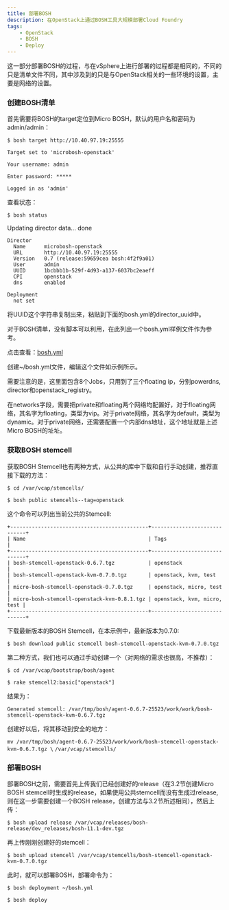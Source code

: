 ```yaml
---
title: 部署BOSH
description: 在OpenStack上通过BOSH工具大规模部署Cloud Foundry
tags:
    - OpenStack
    - BOSH
    - Deploy
---
```


这一部分部署BOSH的过程，与在vSphere上进行部署的过程都是相同的，不同的只是清单文件不同，其中涉及到的只是与OpenStack相关的一些环境的设置，主要是网络的设置。

### 创建BOSH清单

首先需要将BOSH的target定位到Micro BOSH，默认的用户名和密码为admin/admin：

`$ bosh target http://10.40.97.19:25555`

`Target set to 'microbosh-openstack'`

`Your username: admin`

`Enter password: *****`

`Logged in as 'admin'`

查看状态：

`$ bosh status`

Updating director data... done

	Director
	  Name      microbosh-openstack
	  URL       http://10.40.97.19:25555
	  Version   0.7 (release:59659cea bosh:4f2f9a01)
	  User      admin
	  UUID      1bcbbb1b-529f-4d93-a137-6037bc2eaeff
	  CPI       openstack
	  dns       enabled

	Deployment
	  not set

将UUID这个字符串复制出来，粘贴到下面的bosh.yml的director_uuid中。

对于BOSH清单，没有脚本可以利用，在此列出一个bosh.yml样例文件作为参考。

点击查看：[bosh.yml](https://github.com/vmware-china-se/bosh_doc/blob/master/OpenStack/bosh.yml)

创建~/bosh.yml文件，编辑这个文件如示例所示。

需要注意的是，这里面包含8个Jobs，只用到了三个floating ip，分别powerdns, director和openstack_registry。

在networks字段，需要把private和floating两个网络均配置好，对于floating网络，其名字为floating，类型为vip。对于private网络，其名字为default，类型为dynamic。对于private网络，还需要配置一个内部dns地址，这个地址就是上述Micro BOSH的址址。

### 获取BOSH stemcell

获取BOSH Stemcell也有两种方式，从公共的库中下载和自行手动创建，推荐直接下载的方法：

`$ cd /var/vcap/stemcells/`

`$ bosh public stemcells--tag=openstack`

这个命令可以列出当前公共的Stemcell:

	+---------------------------------------------+-----------------------------+
	| Name                                        | Tags                        |
	+---------------------------------------------+-----------------------------+
	| bosh-stemcell-openstack-0.6.7.tgz           | openstack                   |
	| bosh-stemcell-openstack-kvm-0.7.0.tgz       | openstack, kvm, test        |
	| micro-bosh-stemcell-openstack-0.7.0.tgz     | openstack, micro, test      |
	| micro-bosh-stemcell-openstack-kvm-0.8.1.tgz | openstack, kvm, micro, test |
	+---------------------------------------------+-----------------------------+

下载最新版本的BOSH Stemcell，在本示例中，最新版本为0.7.0:

`$ bosh download public stemcell bosh-stemcell-openstack-kvm-0.7.0.tgz`

第二种方式，我们也可以通过手动创建一个（对网络的需求也很高，不推荐）：

`$ cd /var/vcap/bootstrap/bosh/agent`

`$ rake stemcell2:basic["openstack"]`

结果为：

	Generated stemcell: /var/tmp/bosh/agent-0.6.7-25523/work/work/bosh-stemcell-openstack-kvm-0.6.7.tgz

创建好以后，将其移动到安全的地方：

`mv /var/tmp/bosh/agent-0.6.7-25523/work/work/bosh-stemcell-openstack-kvm-0.6.7.tgz \`
`/var/vcap/stemcells/`

### 部署BOSH

部署BOSH之前，需要首先上传我们已经创建好的release（在3.2节创建Micro BOSH stemcell时生成的release，如果使用公共stemcell而没有生成过release,则在这一步需要创建一个BOSH release，创建方法与3.2节所述相同），然后上传：

`$ bosh upload release /var/vcap/releases/bosh-release/dev_releases/bosh-11.1-dev.tgz`

再上传刚刚创建好的stemcell：

`$ bosh upload stemcell /var/vcap/stemcells/bosh-stemcell-openstack-kvm-0.7.0.tgz`

此时，就可以部署BOSH，部署命令为：

`$ bosh deployment ~/bosh.yml`

`$ bosh deploy`


